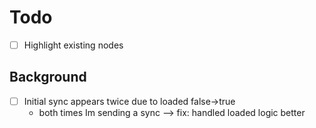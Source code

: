 
# Todo
- [ ] Highlight existing nodes
## Background
- [ ] Initial sync appears twice due to loaded false->true
    - both times Im sending a sync
        --> fix: handled loaded logic better
